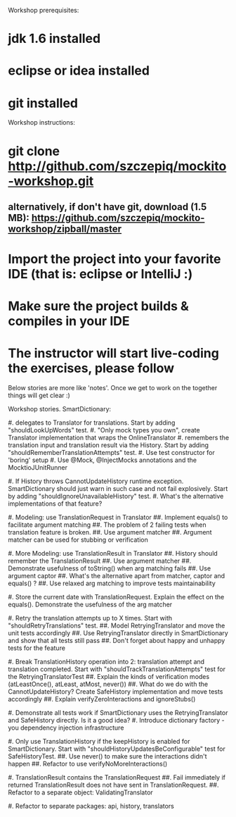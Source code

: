 Workshop prerequisites:

# jdk 1.6 installed
# eclipse or idea installed
# git installed

Workshop instructions:

# git clone http://github.com/szczepiq/mockito-workshop.git
## alternatively, if don't have git, download (1.5 MB): https://github.com/szczepiq/mockito-workshop/zipball/master
# Import the project into your favorite IDE (that is: eclipse or IntelliJ :)
# Make sure the project builds & compiles in your IDE
# The instructor will start live-coding the exercises, please follow

Below stories are more like 'notes'. Once we get to work on the together things will get clear :)

Workshop stories. SmartDictionary:

#. delegates to Translator for translations. Start by adding "shouldLookUpWords" test.
#. "Only mock types you own", create Translator implementation that wraps the OnlineTranslator
#. remembers the translation input and translation result via the History. Start by adding "shouldRememberTranslationAttempts" test.
#. Use test constructor for 'boring' setup
#. Use @Mock, @InjectMocks annotations and the MocktioJUnitRunner

#. If History throws CannotUpdateHistory runtime exception. SmartDictionary should just warn in such case and not fail explosively. Start by adding "shouldIgnoreUnavailableHistory" test.
#. What's the alternative implementations of that feature?

#. Modeling: use TranslationRequest in Translator
##. Implement equals() to facilitate argument matching
##. The problem of 2 failing tests when translation feature is broken.
##. Use argument matcher
##. Argument matcher can be used for stubbing or verification

#. More Modeling: use TranslationResult in Translator
##. History should remember the TranslationResult
##. Use argument matcher
##. Demonstrate usefulness of toString() when arg matching fails
##. Use argument captor
##. What's the alternative apart from matcher, captor and equals() ?
##. Use relaxed arg matching to improve tests maintainability

#. Store the current date with TranslationRequest. Explain the effect on the equals(). Demonstrate the usefulness of the arg matcher

#. Retry the translation attempts up to X times. Start with "shouldRetryTranslations" test.
##. Model RetryingTranslator and move the unit tests accordingly
##. Use RetryingTranslator directly in SmartDictionary and show that all tests still pass
##. Don't forget about happy and unhappy tests for the feature

#. Break TranslationHistory operation into 2: translation attempt and translation completed. Start with "shouldTrackTranslationAttempts" test for the RetryingTranslatorTest
##. Explain the kinds of verification modes (atLeastOnce(), atLeast, atMost, never())
##. What do we do with the CannotUpdateHistory? Create SafeHistory implementation and move tests accordingly
##. Explain verifyZeroInteractions and ignoreStubs()

#. Demonstrate all tests work if SmartDictionary uses the RetryingTranslator and SafeHistory directly. Is it a good idea?
#. Introduce dictionary factory - you dependency injection infrastructure

#. Only use TranslationHistory if the keepHistory is enabled for SmartDictionary. Start with "shouldHistoryUpdatesBeConfigurable" test for SafeHistoryTest.
##. Use never() to make sure the interactions didn't happen
##. Refactor to use verifyNoMoreInteractions()

#. TranslationResult contains the TranslationRequest
##. Fail immediately if returned TranslationResult does not have sent in TranslationRequest.
##. Refactor to a separate object: ValidatingTranslator

#. Refactor to separate packages: api, history, translators